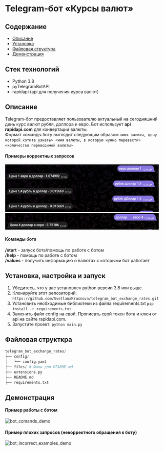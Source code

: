 # Telegram-бот «Курсы валют»
## Содержание

- [Описание](#описание-игры)
- [Установка](#установка,-настройка-и-запуск)
- [Файловая структура](#файловая-структура)
- [Демонстрация](#демонстрация)

## Стек технологий
- Python 3.8
- pyTelegramBotAPI
- rapidapi (api для получения курса валют)


## Описание

Telegram-бот предоставляет пользователю актуальный на сегодняшний день курс валют рубля, 
доллора и евро. Бот использует **api rapidapi.com** для конвертации валюты.\
Формат команды боту выглядит следующим образом 
`<имя валюты, цену которой хотите узнать> <имя валюты, в которую нужно перевести> <количество переводимой валюты>`
#### Примеры корректных запросов
![correct_request.png](files/correct_request.png)
![correct_request_2.png](files/correct_request_2.png)


#### Команды бота
**/start** - запуск бота/помощь по работе с ботом\
**/help** - помощь по работе с ботом\
**/values** - получить информацию о валютах с которыми бот работает

## Установка, настройка и запуск
1. Убедитесь, что у вас установлен python версии 3.8 или выше.
2. Клонируйте этот репозиторий: `https://github.com/SvetlanaKrasnova/telegram_bot_exchange_rates.git`
3. Установить необходимые библиотеки из файла requirements.txt `pip install -r requirements.txt`
4. Заменить файл config на свой. Прописать свой токен бота и ключ от api на сайте rapidapi.com. 
5. Запустите проект: `python main.py`

## Файловая структкра
~~~python
telegram_bot_exchange_rates/
├── config/
│   └── config.yaml
├── files/ # Фалы для README.md
├── extensions.py
├── README.md
├── requirements.txt
~~~

## Демонстрация
#### Пример работы с ботом
![bot_comands_demo](files/bot_comands_demo.gif)

#### Пример плохих запросов (некорректного обращения к боту)
![bot_incorrect_examples_demo](files/bot_incorrect_examples_demo.gif)